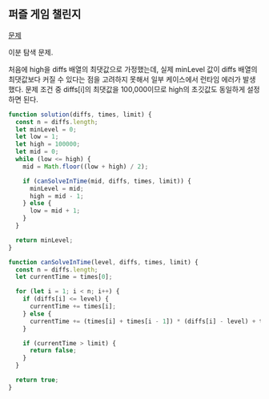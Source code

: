 ## 퍼즐 게임 챌린지

[문제](https://school.programmers.co.kr/learn/courses/30/lessons/340212?language=javascript#)

이분 탐색 문제.

처음에 high을 diffs 배열의 최댓값으로 가정했는데, 실제 minLevel 값이 diffs 배열의 최댓값보다 커질 수 있다는 점을 고려하지 못해서 일부 케이스에서 런타임 에러가 발생했다. 문제 조건 중 diffs[i]의 최댓값을 100,000이므로 high의 초깃값도 동일하게 설정하면 된다.

```javascript
function solution(diffs, times, limit) {
  const n = diffs.length;
  let minLevel = 0;
  let low = 1;
  let high = 100000;
  let mid = 0;
  while (low <= high) {
    mid = Math.floor((low + high) / 2);

    if (canSolveInTime(mid, diffs, times, limit)) {
      minLevel = mid;
      high = mid - 1;
    } else {
      low = mid + 1;
    }
  }

  return minLevel;
}

function canSolveInTime(level, diffs, times, limit) {
  const n = diffs.length;
  let currentTime = times[0];

  for (let i = 1; i < n; i++) {
    if (diffs[i] <= level) {
      currentTime += times[i];
    } else {
      currentTime += (times[i] + times[i - 1]) * (diffs[i] - level) + times[i];
    }

    if (currentTime > limit) {
      return false;
    }
  }

  return true;
}
```
